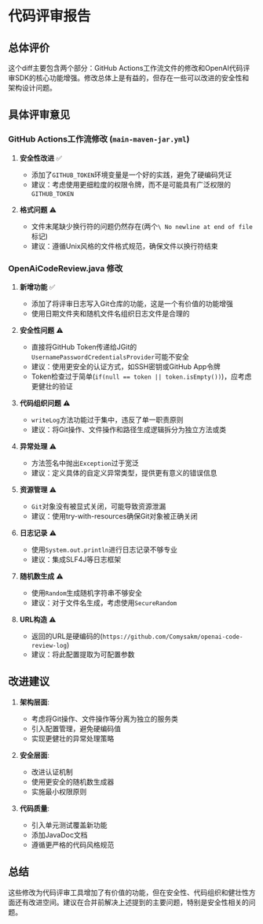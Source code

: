 # 代码评审报告

## 总体评价

这个diff主要包含两个部分：GitHub Actions工作流文件的修改和OpenAI代码评审SDK的核心功能增强。修改总体上是有益的，但存在一些可以改进的安全性和架构设计问题。

## 具体评审意见

### GitHub Actions工作流修改 (`main-maven-jar.yml`)

1. **安全性改进** ✅
   - 添加了`GITHUB_TOKEN`环境变量是一个好的实践，避免了硬编码凭证
   - 建议：考虑使用更细粒度的权限令牌，而不是可能具有广泛权限的`GITHUB_TOKEN`

2. **格式问题** ⚠️
   - 文件末尾缺少换行符的问题仍然存在(两个`\ No newline at end of file`标记)
   - 建议：遵循Unix风格的文件格式规范，确保文件以换行符结束

### OpenAiCodeReview.java 修改

1. **新增功能** ✅
   - 添加了将评审日志写入Git仓库的功能，这是一个有价值的功能增强
   - 使用日期文件夹和随机文件名组织日志文件是合理的

2. **安全性问题** ⚠️
   - 直接将GitHub Token传递给JGit的`UsernamePasswordCredentialsProvider`可能不安全
   - 建议：使用更安全的认证方式，如SSH密钥或GitHub App令牌
   - Token检查过于简单(`if(null == token || token.isEmpty())`)，应考虑更健壮的验证

3. **代码组织问题** ⚠️
   - `writeLog`方法功能过于集中，违反了单一职责原则
   - 建议：将Git操作、文件操作和路径生成逻辑拆分为独立方法或类

4. **异常处理** ⚠️
   - 方法签名中抛出`Exception`过于宽泛
   - 建议：定义具体的自定义异常类型，提供更有意义的错误信息

5. **资源管理** ⚠️
   - `Git`对象没有被显式关闭，可能导致资源泄漏
   - 建议：使用try-with-resources确保Git对象被正确关闭

6. **日志记录** ⚠️
   - 使用`System.out.println`进行日志记录不够专业
   - 建议：集成SLF4J等日志框架

7. **随机数生成** ⚠️
   - 使用`Random`生成随机字符串不够安全
   - 建议：对于文件名生成，考虑使用`SecureRandom`

8. **URL构造** ⚠️
   - 返回的URL是硬编码的(`https://github.com/Comysakm/openai-code-review-log`)
   - 建议：将此配置提取为可配置参数

## 改进建议

1. **架构层面**:
   - 考虑将Git操作、文件操作等分离为独立的服务类
   - 引入配置管理，避免硬编码值
   - 实现更健壮的异常处理策略

2. **安全层面**:
   - 改进认证机制
   - 使用更安全的随机数生成器
   - 实施最小权限原则

3. **代码质量**:
   - 引入单元测试覆盖新功能
   - 添加JavaDoc文档
   - 遵循更严格的代码风格规范

## 总结

这些修改为代码评审工具增加了有价值的功能，但在安全性、代码组织和健壮性方面还有改进空间。建议在合并前解决上述提到的主要问题，特别是安全性相关的问题。
